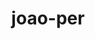 ---
title: joao-per
github: https://github.com/joao-per
mode: dark
transition: 3s
archetype:
  - Little Bit of Everything
---